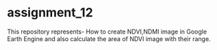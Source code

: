 # assignment_12
This repository represents- How to create NDVI,NDMI image in Google Earth Engine and also calculate the area of NDVI image with their range.
